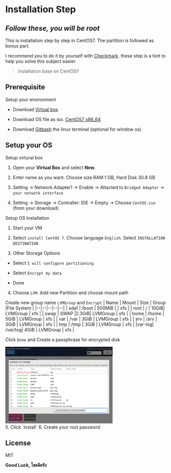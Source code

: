 
  

# Installation Step

## _Follow these, you will be root_

  

This is installation step by step in CentOS7. The partition is followed as bonus part.

I recommend you to do it by yourself with [Checkmark]. these step is a hint to help you solve this subject easier.

  

> Installation base on CentOS!!

  

## Prerequisite

Setup your environment

- Download [Virtual box](https://www.virtualbox.org/wiki/Downloads)

- Download OS file as iso. [CentOS7 x86_64](https://www.centos.org/download/)

- Download [Gitbash](https://git-scm.com/) the linux terminal (optional for window os)

  

## Setup your OS

  

Setup virtural box

1. Open your **Virtual Box** and select **New**.

2. Enter name as you want. Choose size RAM 1 GB, Hard Disk 30.8 GB

3. Setting -> Network Adapter1 -> Enable -> Attacted to `Bridged Adapter` -> `your network interface`

4. Setting -> Storage -> Contraller: IDE -> Empty -> Choose `CentOS.iso` (from your download)

  

Setup OS Installation

1. Start your VM

2. Select `install CentOS 7`. Choose language `English`. Select `INSTALLATION DESTINATION`

3. Other Storage Options

- Select `I will configure partitioning`

- Select `Encrypt my data`

- Done

4. Choose `LVM`. Add new Partition and choose mount path

Create new group name `LVMGroup` and `Encrypt`
| Name | Mount  | Size | Group |File System |
|--|--|--|--|--|
| sda1	| /boot	| 500MiB | | xfs |
| root	| / 	| 10GiB| LVMGroup | xfs |
| swap	| SWAP	|2.3GiB| LVMGroup | xfs |
| home	| /home	| 5GiB | LVMGroup | xfs |
| var	| /var	| 3GiB | LVMGroup | xfs |
| srv	| /srv	| 3GiB | LVMGroup | xfs |
| tmp	| /tmp	| 3GiB | LVMGroup | xfs |
|var-log| /var/log| 4GiB | LVMGroup | xfs |

Click `Done`  and Create a passphrase for encrypted disk
<div align="left">
  <a href="https://github.com/viruskizz/42bangkok-piscinec-scripts">
    <img src="https://raw.githubusercontent.com/viruskizz/42Bangkok-Born2beroot/main/Installation/CentOs-Setup-Partition.png" alt="Logo" height="240">
  </a>
</div>
5.  Click `Install`
6. Create your root password

  

## License

  

MIT

  

**Good Luck, โชคดีครับ**

  

[checkmark]: https://docs.google.com/spreadsheets/d/1o_YzwE3fOP6ivc68Ipey1HwCWo0oaG5ZFlyEkMFQwRs/edit#gid=1386834576